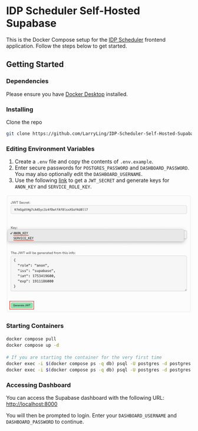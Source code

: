 # IDP Scheduler Self-Hosted Supabase

This is the Docker Compose setup for the [IDP Scheduler](https://github.com/LarryLing/IDP-Scheduler) frontend application. Follow the steps below to get started.

## Getting Started

### Dependencies

Please ensure you have [Docker Desktop](https://www.docker.com/products/docker-desktop/) installed.

### Installing

Clone the repo
```sh
git clone https://github.com/LarryLing/IDP-Scheduler-Self-Hosted-Supabase.git
```

### Editing Environment Variables

1. Create a `.env` file and copy the contents of `.env.example`.
2. Enter secure passwords for `POSTGRES_PASSWORD` and `DASHBOARD_PASSWORD`. You may also optionally edit the `DASHBOARD_USERNAME`.
3. Use the following [link](https://supabase.com/docs/guides/self-hosting/docker#generate-api-keys) to get a `JWT_SECRET` and generate keys for `ANON_KEY` and `SERVICE_ROLE_KEY`.

![Generate keys](https://github.com/LarryLing/IDP-Scheduler-Self-Hosted-Supabase/blob/main/screenshots/generate_keys.png "Generate keys")

### Starting Containers

```sh
docker compose pull
docker compose up -d

# If you are starting the container for the very first time
docker exec -i $(docker compose ps -q db) psql -U postgres -d postgres < schema.sql # Setup the database schemas, functions, etc
docker exec -i $(docker compose ps -q db) psql -U postgres -d postgres < seed.sql # Populate the database with initial data
```

### Accessing Dashboard

You can access the Supabase dashboard with the following URL: [http://localhost:8000](http://localhost:8000)

You will then be prompted to login. Enter your `DASHBOARD_USERNAME` and `DASHBOARD_PASSWORD` to continue.
